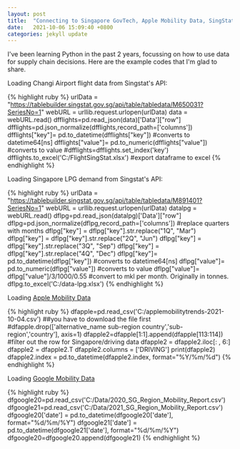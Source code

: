 ```yaml
---
layout: post
title:  "Connecting to Singapore GovTech, Apple Mobility Data, SingStat API"
date:   2021-10-06 15:09:40 +0800
categories: jekyll update
---
```

I've been learning Python in the past 2 years, focussing on how to use data for supply chain decisions. Here are the example codes that I'm glad to share.

Loading Changi Airport flight data from Singstat's API:

{% highlight ruby %}
urlData = "https://tablebuilder.singstat.gov.sg/api/table/tabledata/M650031?SeriesNo=1"
webURL = urllib.request.urlopen(urlData)
data = webURL.read()
dfflights=pd.read_json(data)['Data']["row"] 
dfflights=pd.json_normalize(dfflights,record_path=['columns'])
dfflights["key"]= pd.to_datetime(dfflights["key"]) #converts to datetime64[ns]
dfflights["value"]= pd.to_numeric(dfflights["value"]) #converts to value
#dfflights=dfflights.set_index('key')
dfflights.to_excel('C:/FlightSingStat.xlsx') #export dataframe to excel
{% endhighlight %}

Loading Singapore LPG demand from Singstat's API:

{% highlight ruby %}
urlData = "https://tablebuilder.singstat.gov.sg/api/table/tabledata/M891401?SeriesNo=1"
webURL = urllib.request.urlopen(urlData)
datalpg = webURL.read()
dflpg=pd.read_json(datalpg)['Data']["row"]
dflpg=pd.json_normalize(dflpg,record_path=['columns'])
#replace quarters with months
dflpg["key"] = dflpg["key"].str.replace("1Q", "Mar")
dflpg["key"] = dflpg["key"].str.replace("2Q", "Jun")
dflpg["key"] = dflpg["key"].str.replace("3Q", "Sep")
dflpg["key"] = dflpg["key"].str.replace("4Q", "Dec")
dflpg["key"]= pd.to_datetime(dflpg["key"]) #converts to datetime64[ns]
dflpg["value"]= pd.to_numeric(dflpg["value"]) #converts to value
dflpg["value"]= dflpg["value"]/3/1000/0.55 #convert to mkl per month. Originally in tonnes. 
dflpg.to_excel('C:/data-lpg.xlsx')
{% endhighlight %}

Loading [Apple Mobility Data][apple-mobility]

{% highlight ruby %}
dfapple=pd.read_csv('C:/applemobilitytrends-2021-10-04.csv') ##you have to download the file first
#dfapple.drop(['alternative_name	sub-region	country','sub-region','country'], axis=1)
dfapple2=dfapple[1:1].append(dfapple[113:114]) #filter out the row for Singapore/driving data
dfapple2 = dfapple2.iloc[: , 6:]
dfapple2 = dfapple2.T
dfapple2.columns = ['DRIVING']
print(dfapple2)
dfapple2.index = pd.to_datetime(dfapple2.index, format="%Y/%m/%d")
{% endhighlight %}

Loading [Google Mobility Data][google-mobility]

{% highlight ruby %}
dfgoogle20=pd.read_csv('C:/Data/2020_SG_Region_Mobility_Report.csv')
dfgoogle21=pd.read_csv('C:/Data/2021_SG_Region_Mobility_Report.csv')
dfgoogle20['date'] = pd.to_datetime(dfgoogle20['date'], format="%d/%m/%Y")
dfgoogle21['date'] = pd.to_datetime(dfgoogle21['date'], format="%d/%m/%Y")
dfgoogle20=dfgoogle20.append(dfgoogle21)
{% endhighlight %}


[apple-mobility]: https://covid19.apple.com/mobility
[google-mobility]: https://www.google.com/covid19/mobility/

